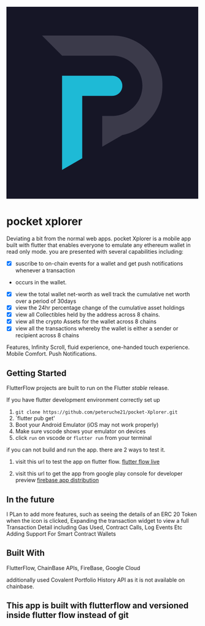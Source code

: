 ![pxlogo](pxlogo.png)

# pocket xplorer

Deviating a bit from the normal web apps. pocket Xplorer is a mobile app built with flutter that
enables everyone to emulate any ethereum wallet in read only mode. you are presented with several
capabilities including:

- [x] suscribe to on-chain events for a wallet and get push notifications whenever a transaction
- occurs in the wallet.
- [x] view the total wallet net-worth as well track the cumulative net worth over a period of 30days
- [x] view the 24hr percentage change of the cumulative asset holdings
- [x] view all Collectibles held by the address across 8 chains.
- [x] view all the crypto Assets for the wallet across 8 chains
- [x] view all the transactions whereby the wallet is either a sender or recipient across 8 chains  

Features, Infinity Scroll, fluid experience, one-handed touch experience. Mobile Comfort. Push
Notifications.

## Getting Started

FlutterFlow projects are built to run on the Flutter _stable_ release.

If you have flutter development environment correctly set up

1. `git clone https://github.com/peteruche21/pocket-Xplorer.git`
2. `flutter pub get'
3. Boot your Android Emulator (iOS may not work properly)
4. Make sure vscode shows your emulator on devices
5. click `run` on vscode or `flutter run` from your terminal

if you can not build and run the app. there are 2 ways to test it.

1. visit this url to test the app on flutter flow.
[flutter flow live](https://app.flutterflow.io/project/pocket-xplorer-dx7xi2)

2. visit this url to get the app from google play console for developer preview
[firebase app distribution](https://appdistribution.firebase.dev/i/abe33e8b325eff9d)

## In the future

I PLan to add more features, such as seeing the details of an ERC 20 Token when the icon is clicked,
Expanding the transaction widget to view a full Transaction Detail including Gas Used, Contract Calls,
Log Events Etc
Adding Support For Smart Contract Wallets

## Built With

FlutterFlow, ChainBase APIs, FireBase, Google Cloud

additionally used Covalent Portfolio History API as it is not available on chainbase.

## This app is built with flutterflow and versioned inside flutter flow instead of git
